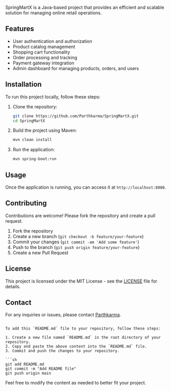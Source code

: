 

SpringMartX is a Java-based project that provides an efficient and scalable solution for managing online retail operations.

## Features

- User authentication and authorization
- Product catalog management
- Shopping cart functionality
- Order processing and tracking
- Payment gateway integration
- Admin dashboard for managing products, orders, and users

## Installation

To run this project locally, follow these steps:

1. Clone the repository:
    ```sh
    git clone https://github.com/Parthkarma/SpringMartX.git
    cd SpringMartX
    ```

2. Build the project using Maven:
    ```sh
    mvn clean install
    ```

3. Run the application:
    ```sh
    mvn spring-boot:run
    ```

## Usage

Once the application is running, you can access it at `http://localhost:8080`.

## Contributing

Contributions are welcome! Please fork the repository and create a pull request.

1. Fork the repository
2. Create a new branch (`git checkout -b feature/your-feature`)
3. Commit your changes (`git commit -am 'Add some feature'`)
4. Push to the branch (`git push origin feature/your-feature`)
5. Create a new Pull Request

## License

This project is licensed under the MIT License - see the [LICENSE](LICENSE) file for details.

## Contact

For any inquiries or issues, please contact [Parthkarma](mailto:your-email@example.com).
```

To add this `README.md` file to your repository, follow these steps:

1. Create a new file named `README.md` in the root directory of your repository.
2. Copy and paste the above content into the `README.md` file.
3. Commit and push the changes to your repository.

```sh
git add README.md
git commit -m "Add README file"
git push origin main
```

Feel free to modify the content as needed to better fit your project.
